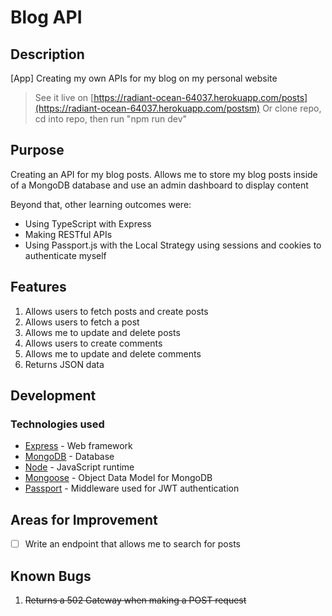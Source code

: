 # Blog API

## Description

[App] Creating my own APIs for my blog on my personal website

> See it live on [https://radiant-ocean-64037.herokuapp.com/posts](https://radiant-ocean-64037.herokuapp.com/postsm)
> Or clone repo, cd into repo, then run "npm run dev"

## Purpose

Creating an API for my blog posts. Allows me to store my blog posts inside of a MongoDB database and use an admin dashboard to display content

Beyond that, other learning outcomes were:

- Using TypeScript with Express
- Making RESTful APIs
- Using Passport.js with the Local Strategy using sessions and cookies to authenticate myself


## Features

1. Allows users to fetch posts and create posts
2. Allows users to fetch a post
3. Allows me to update and delete posts
4. Allows users to create comments
5. Allows me to update and delete comments
6. Returns JSON data

## Development

### Technologies used

- [Express](https://expressjs.com/) - Web framework
- [MongoDB](https://www.mongodb.com/) - Database
- [Node](https://nodejs.org/en/) - JavaScript runtime
- [Mongoose](https://mongoosejs.com/docs/) - Object Data Model for MongoDB
- [Passport](https://www.passportjs.org/) - Middleware used for JWT authentication


## Areas for Improvement

* [ ] Write an endpoint that allows me to search for posts

## Known Bugs

1. <s> Returns a 502 Gateway when making a POST request </s>
